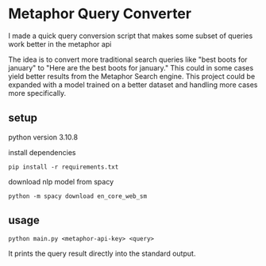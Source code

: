 # Metaphor Query Converter

I made a quick query conversion script that makes some subset of queries work better in the metaphor api

The idea is to convert more traditional search queries like "best boots for january" to "Here are the best boots for january." This could in some cases yield better results from the Metaphor Search engine. This project could be expanded with a model trained on a better dataset and handling more cases more specifically.

## setup

python version 3.10.8

install dependencies

```pip install -r requirements.txt```

download nlp model from spacy

```python -m spacy download en_core_web_sm```


## usage

```python main.py <metaphor-api-key> <query>```

It prints the query result directly into the standard output.
